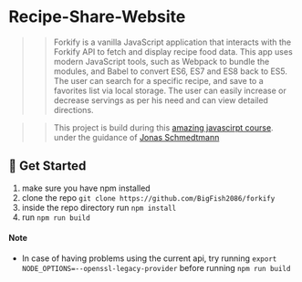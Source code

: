 # Recipe-Share-Website

> > Forkify is a vanilla JavaScript application that interacts with the Forkify API to fetch and display recipe food data. This app uses modern JavaScript tools, such as Webpack to bundle the modules, and Babel to convert ES6, ES7 and ES8 back to ES5. The user can search for a specific recipe, and save to a favorites list via local storage. The user can easily increase or decrease servings as per his need and can view detailed directions.

> > This project is build during this [amazing javascirpt course](https://www.udemy.com/course/the-complete-javascript-course/). under the guidance of [Jonas Schmedtmann](https://www.udemy.com/user/jonasschmedtmann/)

## 🚩 Get Started

1. make sure you have npm installed
2. clone the repo `git clone https://github.com/BigFish2086/forkify`
3. inside the repo directory run `npm install`
4. run `npm run build`

#### Note

- In case of having problems using the current api, try running `export NODE_OPTIONS=--openssl-legacy-provider`
  before running `npm run build`
